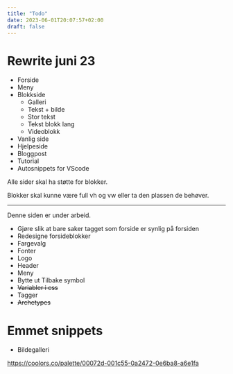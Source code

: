 ```yaml
---
title: "Todo"
date: 2023-06-01T20:07:57+02:00
draft: false
---
```


# Rewrite juni 23

* Forside
* Meny
* Blokkside
    * Galleri
    * Tekst + bilde 
    * Stor tekst
    * Tekst blokk lang
    * Videoblokk
* Vanlig side
* Hjelpeside
* Bloggpost
* Tutorial
* Autosnippets for VScode


Alle sider skal ha støtte for blokker.

Blokker skal kunne være full vh og vw eller ta den plassen de behøver. 

--- 
Denne siden er under arbeid.

* Gjøre slik at bare saker tagget som forside er synlig på forsiden
* Redesigne forsideblokker
* Fargevalg
* Fonter
* Logo
* Header
* Meny
* Bytte ut Tilbake symbol
* ~~Variabler i css~~
* Tagger
* ~~Archetypes~~


# Emmet snippets
* Bildegalleri

https://coolors.co/palette/00072d-001c55-0a2472-0e6ba8-a6e1fa
